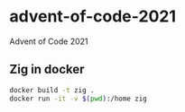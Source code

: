 # advent-of-code-2021
Advent of Code 2021

## Zig in docker
```bash
docker build -t zig .
docker run -it -v $(pwd):/home zig
```
